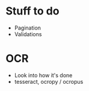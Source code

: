 # Stuff to do

* Pagination
* Validations

# OCR

* Look into how it's done
* tesseract, ocropy / ocropus

